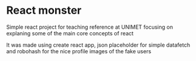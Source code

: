 # React monster

Simple react project for teaching reference at UNIMET focusing on explaning some of the main core concepts of react

It was made using create react app, json placeholder for simple datafetch and robohash for the nice profile images of the fake users
